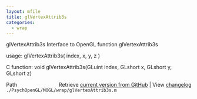 ```yaml
---
layout: mfile
title: glVertexAttrib3s
categories:
  - wrap
---
```


glVertexAttrib3s  Interface to OpenGL function glVertexAttrib3s

usage:  glVertexAttrib3s\( index, x, y, z \)

C function:  void glVertexAttrib3s\(GLuint index, GLshort x, GLshort y, GLshort z\)


<div class="code_header" style="text-align:right;">
  <span style="float:left;">Path&nbsp;&nbsp;</span> <span class="counter">Retrieve <a href=
  "https://raw.github.com/Psychtoolbox-3/Psychtoolbox-3/beta/./PsychOpenGL/MOGL/wrap/glVertexAttrib3s.m">current version from GitHub</a> | View <a href=
  "https://github.com/Psychtoolbox-3/Psychtoolbox-3/commits/beta/./PsychOpenGL/MOGL/wrap/glVertexAttrib3s.m">changelog</a></span>
</div>
<div class="code">
  <code>./PsychOpenGL/MOGL/wrap/glVertexAttrib3s.m</code>
</div>
